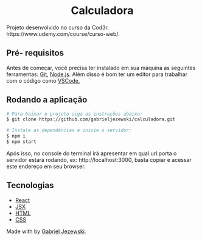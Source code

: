 <h1 align="center">Calculadora</h1>
<p>Projeto desenvolvido no curso da Cod3r. https://www.udemy.com/course/curso-web/.</p>

## Pré- requisitos

Antes de começar, você precisa ter instalado em sua máquina as seguintes ferramentas: <a href="https://git-scm.com/">Git</a>, <a href="https://nodejs.org/en/">Node.js</a>. Além disso é bom ter um editor para trabalhar com o código como <a href="https://code.visualstudio.com/">VSCode.</a>

## Rodando a aplicação

```bash
# Para baixar o projeto siga as instruções abaixo:
$ git clone https://github.com/gabrieljezewski/calculadora.git
```

```bash
# Instale as dependências e inicie o servidor:
$ npm i
$ npm start
```
Após isso, no console do terminal irá apresentar em qual url:porta o servidor estará rodando, ex: http://localhost:3000, basta copiar e acessar este endereço em seu browser.

  ## Tecnologias

- [React](https://pt-br.reactjs.org/)
- [JSX](https://pt-br.reactjs.org/docs/introducing-jsx.html)
- [HTML](https://developer.mozilla.org/pt-BR/docs/Web/HTML)
- [CSS](https://developer.mozilla.org/pt-BR/docs/Web/CSS)

Made with by <a href="https://www.linkedin.com/in/gabrieljezewski/">Gabriel Jezewski</a>.
